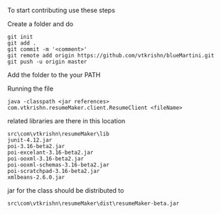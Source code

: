 To start contributing use these steps

Create a folder and do

```
git init
git add .
git commit -m '<comment>'
git remote add origin https://github.com/vtkrishn/blueMartini.git
git push -u origin master
```

Add the folder to the your PATH

Running the file
```
java -classpath <jar references> com.vtkrishn.resumeMaker.client.ResumeClient <fileName>
```

related libraries are there in this location
```
src\com\vtkrishn\resumeMaker\lib
junit-4.12.jar
poi-3.16-beta2.jar
poi-excelant-3.16-beta2.jar
poi-ooxml-3.16-beta2.jar
poi-ooxml-schemas-3.16-beta2.jar
poi-scratchpad-3.16-beta2.jar
xmlbeans-2.6.0.jar
```

jar for the class should be distributed to
```
src\com\vtkrishn\resumeMaker\dist\resumeMaker-beta.jar
```
